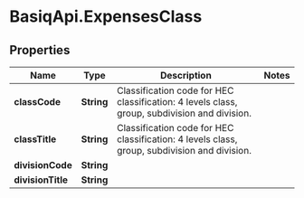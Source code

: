 # BasiqApi.ExpensesClass

## Properties
Name | Type | Description | Notes
------------ | ------------- | ------------- | -------------
**classCode** | **String** | Classification code for HEC classification: 4 levels class, group, subdivision and division. | 
**classTitle** | **String** | Classification code for HEC classification: 4 levels class, group, subdivision and division. | 
**divisionCode** | **String** |  | 
**divisionTitle** | **String** |  | 


